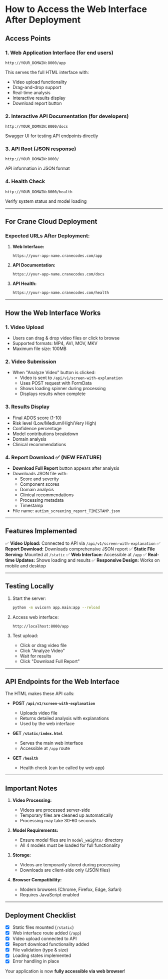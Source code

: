 # How to Access the Web Interface After Deployment

## Access Points

### 1. **Web Application Interface** (for end users)
```
http://YOUR_DOMAIN:8000/app
```
This serves the full HTML interface with:
- Video upload functionality
- Drag-and-drop support
- Real-time analysis
- Interactive results display
- Download report button

### 2. **Interactive API Documentation** (for developers)
```
http://YOUR_DOMAIN:8000/docs
```
Swagger UI for testing API endpoints directly

### 3. **API Root** (JSON response)
```
http://YOUR_DOMAIN:8000/
```
API information in JSON format

### 4. **Health Check**
```
http://YOUR_DOMAIN:8000/health
```
Verify system status and model loading

---

## For Crane Cloud Deployment

### Expected URLs After Deployment:

1. **Web Interface:** 
   ```
   https://your-app-name.cranecodes.com/app
   ```

2. **API Documentation:**
   ```
   https://your-app-name.cranecodes.com/docs
   ```

3. **API Health:**
   ```
   https://your-app-name.cranecodes.com/health
   ```

---

## How the Web Interface Works

### 1. **Video Upload**
- Users can drag & drop video files or click to browse
- Supported formats: MP4, AVI, MOV, MKV
- Maximum file size: 100MB

### 2. **Video Submission**
- When "Analyze Video" button is clicked:
  - Video is sent to `/api/v1/screen-with-explanation`
  - Uses POST request with FormData
  - Shows loading spinner during processing
  - Displays results when complete

### 3. **Results Display**
- Final ADOS score (1-10)
- Risk level (Low/Medium/High/Very High)
- Confidence percentage
- Model contributions breakdown
- Domain analysis
- Clinical recommendations

### 4. **Report Download** ✅ (NEW FEATURE)
- **Download Full Report** button appears after analysis
- Downloads JSON file with:
  - Score and severity
  - Component scores
  - Domain analysis
  - Clinical recommendations
  - Processing metadata
  - Timestamp
- File name: `autism_screening_report_TIMESTAMP.json`

---

## Features Implemented

✅ **Video Upload:** Connected to API via `/api/v1/screen-with-explanation`
✅ **Report Download:** Downloads comprehensive JSON report
✅ **Static File Serving:** Mounted at `/static`
✅ **Web Interface:** Accessible at `/app`
✅ **Real-time Updates:** Shows loading and results
✅ **Responsive Design:** Works on mobile and desktop

---

## Testing Locally

1. Start the server:
   ```bash
   python -m uvicorn app.main:app --reload
   ```

2. Access web interface:
   ```
   http://localhost:8000/app
   ```

3. Test upload:
   - Click or drag video file
   - Click "Analyze Video"
   - Wait for results
   - Click "Download Full Report"

---

## API Endpoints for the Web Interface

The HTML makes these API calls:

- **POST `/api/v1/screen-with-explanation`**
  - Uploads video file
  - Returns detailed analysis with explanations
  - Used by the web interface

- **GET `/static/index.html`**
  - Serves the main web interface
  - Accessible at `/app` route

- **GET `/health`**
  - Health check (can be called by web app)

---

## Important Notes

1. **Video Processing:**
   - Videos are processed server-side
   - Temporary files are cleaned up automatically
   - Processing may take 30-60 seconds

2. **Model Requirements:**
   - Ensure model files are in `model_weights/` directory
   - All 4 models must be loaded for full functionality

3. **Storage:**
   - Videos are temporarily stored during processing
   - Downloads are client-side only (JSON files)

4. **Browser Compatibility:**
   - Modern browsers (Chrome, Firefox, Edge, Safari)
   - Requires JavaScript enabled

---

## Deployment Checklist

- [x] Static files mounted (`/static`)
- [x] Web interface route added (`/app`)
- [x] Video upload connected to API
- [x] Report download functionality added
- [x] File validation (type & size)
- [x] Loading states implemented
- [x] Error handling in place

Your application is now **fully accessible via web browser**!

